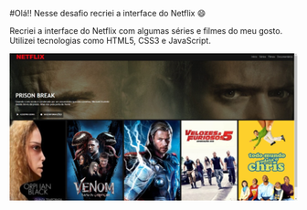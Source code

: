 #Olá!! Nesse desafio recriei a interface do Netflix :smile: 

Recriei a interface do Netflix com algumas séries e filmes do meu gosto. Utilizei tecnologias como HTML5, CSS3 e JavaScript.

![Capitura de tela do netflix](https://github.com/JuliAlves99/Recriando-a-interface-do-netflix/blob/master/tela-netflix.jpeg)
